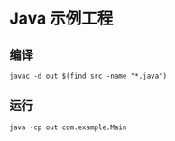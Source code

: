 # Java 示例工程

## 编译
```
javac -d out $(find src -name "*.java")
```
## 运行
```
java -cp out com.example.Main
```
